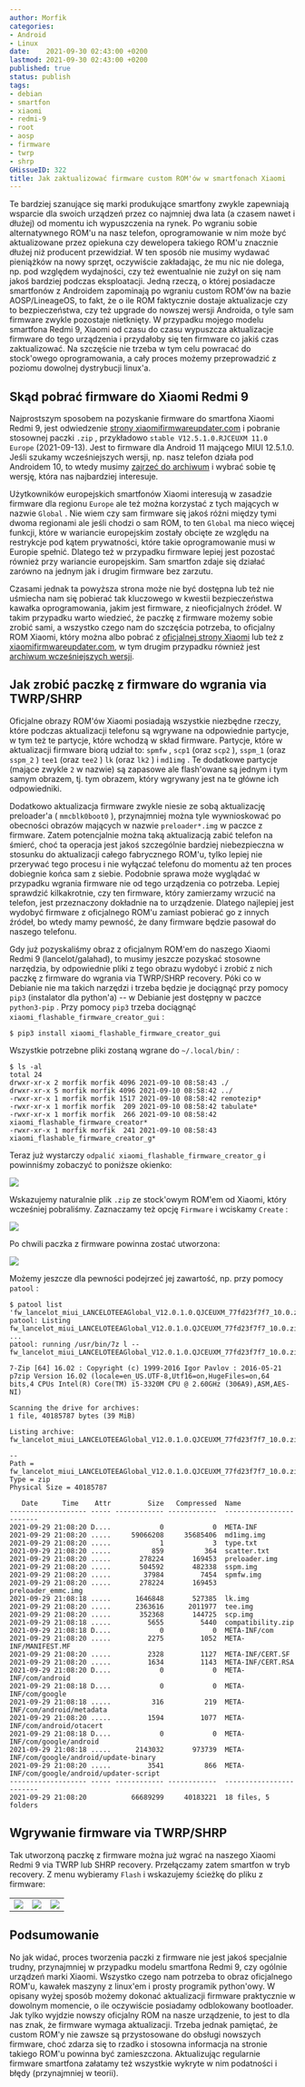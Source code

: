 ```yaml
---
author: Morfik
categories:
- Android
- Linux
date:    2021-09-30 02:43:00 +0200
lastmod: 2021-09-30 02:43:00 +0200
published: true
status: publish
tags:
- debian
- smartfon
- xiaomi
- redmi-9
- root
- aosp
- firmware
- twrp
- shrp
GHissueID: 322
title: Jak zaktualizować firmware custom ROM'ów w smartfonach Xiaomi
---
```


Te bardziej szanujące się marki produkujące smartfony zwykle zapewniają wsparcie dla swoich
urządzeń przez co najmniej dwa lata (a czasem nawet i dłużej) od momentu ich wypuszczenia na rynek.
Po wgraniu sobie alternatywnego ROM'u na nasz telefon, oprogramowanie w nim może być aktualizowane
przez opiekuna czy dewelopera takiego ROM'u znacznie dłużej niż producent przewidział. W ten sposób
nie musimy wydawać pieniążków na nowy sprzęt, oczywiście zakładając, że mu nic nie dolega, np. pod
względem wydajności, czy też ewentualnie nie zużył on się nam jakoś bardziej podczas eksploatacji.
Jedną rzeczą, o której posiadacze smartfonów z Androidem zapominają po wgraniu custom ROM'ów na
bazie AOSP/LineageOS, to fakt, że o ile ROM faktycznie dostaje aktualizacje czy to bezpieczeństwa,
czy też upgrade do nowszej wersji Androida, o tyle sam firmware zwykle pozostaje nietknięty. W
przypadku mojego modelu smartfona Redmi 9, Xiaomi od czasu do czasu wypuszcza aktualizacje firmware
do tego urządzenia i przydałoby się ten firmware co jakiś czas zaktualizować. Na szczęście nie
trzeba w tym celu powracać do stock'owego oprogramowania, a cały proces możemy przeprowadzić z
poziomu dowolnej dystrybucji linux'a.

<!--more-->
## Skąd pobrać firmware do Xiaomi Redmi 9

Najprostszym sposobem na pozyskanie firmware do smartfona Xiaomi Redmi 9, jest odwiedzenie [strony
xiaomifirmwareupdater.com][1] i pobranie stosownej paczki `.zip` , przykładowo
`stable V12.5.1.0.RJCEUXM 11.0 Europe` (2021-09-13). Jest to firmware dla Android 11 mającego MIUI
12.5.1.0. Jeśli szukamy wcześniejszych wersji, np. nasz telefon działa pod Androidem 10, to wtedy
musimy [zajrzeć do archiwum][2] i wybrać sobie tę wersję, która nas najbardziej interesuje.

Użytkowników europejskich smartfonów Xiaomi interesują w zasadzie firmware dla regionu `Europe` ale
też można korzystać z tych mających w nazwie `Global` . Nie wiem czy sam firmware się jakoś różni
między tymi dwoma regionami ale jeśli chodzi o sam ROM, to ten `Global` ma nieco więcej funkcji,
które w wariancie europejskim zostały obcięte ze względu na restrykcje pod kątem prywatności, które
takie oprogramowanie musi w Europie spełnić. Dlatego też w przypadku firmware lepiej jest pozostać
również przy wariancie europejskim. Sam smartfon zdaje się działać zarówno na jednym jak i drugim
firmware bez zarzutu.

Czasami jednak ta powyższa strona może nie być dostępna lub też nie uśmiecha nam się pobierać tak
kluczowego w kwestii bezpieczeństwa kawałka oprogramowania, jakim jest firmware, z nieoficjalnych
źródeł. W takim przypadku warto wiedzieć, że paczkę z firmware możemy sobie zrobić sami, a wszystko
czego nam do szczęścia potrzeba, to oficjalny ROM Xiaomi, który można albo pobrać z [oficjalnej
strony Xiaomi][3] lub też z [xiaomifirmwareupdater.com][4], w tym drugim przypadku również jest
[archiwum wcześniejszych wersji][5].

## Jak zrobić paczkę z firmware do wgrania via TWRP/SHRP

Oficjalne obrazy ROM'ów Xiaomi posiadają wszystkie niezbędne rzeczy, które podczas aktualizacji
telefonu są wgrywane na odpowiednie partycje, w tym też te partycje, które wchodzą w skład
firmware. Partycje, które w aktualizacji firmware biorą udział to: `spmfw` , `scp1` (oraz `scp2` ),
`sspm_1` (oraz `sspm_2` ) `tee1` (oraz `tee2` ) `lk` (oraz `lk2` ) i `md1img` . Te dodatkowe
partycje (mające zwykle `2` w nazwie) są zapasowe ale flash'owane są jednym i tym samym obrazem, tj.
tym obrazem, który wgrywany jest na te główne ich odpowiedniki.

Dodatkowo aktualizacja firmware zwykle niesie ze sobą aktualizację preloader'a ( `mmcblk0boot0` ),
przynajmniej można tyle wywnioskować po obecności obrazów mających w nazwie `preloader*.img` w
paczce z firmware. Zatem potencjalnie można taką aktualizacją zabić telefon na śmierć, choć ta
operacja jest jakoś szczególnie bardziej niebezpieczna w stosunku do aktualizacji całego fabrycznego
ROM'u, tylko lepiej nie przerywać tego procesu i nie wyłączać telefonu do momentu aż ten proces
dobiegnie końca sam z siebie. Podobnie sprawa może wyglądać w przypadku wgrania firmware nie od
tego urządzenia co potrzeba. Lepiej sprawdzić kilkakrotnie, czy ten firmware, który zamierzamy
wrzucić na telefon, jest przeznaczony dokładnie na to urządzenie. Dlatego najlepiej jest wydobyć
firmware z oficjalnego ROM'u zamiast pobierać go z innych źródeł, bo wtedy mamy pewność, że dany
firmware będzie pasował do naszego telefonu.

Gdy już pozyskaliśmy obraz z oficjalnym ROM'em do naszego Xiaomi Redmi 9 (lancelot/galahad), to
musimy jeszcze pozyskać stosowne narzędzia, by odpowiednie pliki z tego obrazu wydobyć i zrobić z
nich paczkę z firmware do wgrania via TWRP/SHRP recovery. Póki co w Debianie nie ma takich narzędzi
i trzeba będzie je dociągnąć przy pomocy `pip3` (instalator dla python'a) -- w Debianie jest
dostępny w paczce `python3-pip` . Przy pomocy `pip3` trzeba dociągnąć
`xiaomi_flashable_firmware_creator_gui` :

    $ pip3 install xiaomi_flashable_firmware_creator_gui

Wszystkie potrzebne pliki zostaną wgrane do `~/.local/bin/` :

    $ ls -al
    total 24
    drwxr-xr-x 2 morfik morfik 4096 2021-09-10 08:58:43 ./
    drwxr-xr-x 5 morfik morfik 4096 2021-09-10 08:58:42 ../
    -rwxr-xr-x 1 morfik morfik 1517 2021-09-10 08:58:42 remotezip*
    -rwxr-xr-x 1 morfik morfik  209 2021-09-10 08:58:42 tabulate*
    -rwxr-xr-x 1 morfik morfik  266 2021-09-10 08:58:42 xiaomi_flashable_firmware_creator*
    -rwxr-xr-x 1 morfik morfik  241 2021-09-10 08:58:43 xiaomi_flashable_firmware_creator_g*

Teraz już wystarczy `odpalić xiaomi_flashable_firmware_creator_g` i powinniśmy zobaczyć to poniższe
okienko:

![](/img/2021/09/001.xiaomi-redmi-9-firmware-create.png#huge)

Wskazujemy naturalnie plik `.zip` ze stock'owym ROM'em od Xiaomi, który wcześniej pobraliśmy.
Zaznaczamy też opcję `Firmware` i wciskamy `Create` :

![](/img/2021/09/002.xiaomi-redmi-9-firmware-create.png#huge)

Po chwili paczka z firmware powinna zostać utworzona:

![](/img/2021/09/003.xiaomi-redmi-9-firmware-create.png#huge)

Możemy jeszcze dla pewności podejrzeć jej zawartość, np. przy pomocy `patool` :

    $ patool list  'fw_lancelot_miui_LANCELOTEEAGlobal_V12.0.1.0.QJCEUXM_77fd23f7f7_10.0.zip'
    patool: Listing fw_lancelot_miui_LANCELOTEEAGlobal_V12.0.1.0.QJCEUXM_77fd23f7f7_10.0.zip ...
    patool: running /usr/bin/7z l -- fw_lancelot_miui_LANCELOTEEAGlobal_V12.0.1.0.QJCEUXM_77fd23f7f7_10.0.zip

    7-Zip [64] 16.02 : Copyright (c) 1999-2016 Igor Pavlov : 2016-05-21
    p7zip Version 16.02 (locale=en_US.UTF-8,Utf16=on,HugeFiles=on,64 bits,4 CPUs Intel(R) Core(TM) i5-3320M CPU @ 2.60GHz (306A9),ASM,AES-NI)

    Scanning the drive for archives:
    1 file, 40185787 bytes (39 MiB)

    Listing archive: fw_lancelot_miui_LANCELOTEEAGlobal_V12.0.1.0.QJCEUXM_77fd23f7f7_10.0.zip

    --
    Path = fw_lancelot_miui_LANCELOTEEAGlobal_V12.0.1.0.QJCEUXM_77fd23f7f7_10.0.zip
    Type = zip
    Physical Size = 40185787

       Date      Time    Attr         Size   Compressed  Name
    ------------------- ----- ------------ ------------  ------------------------
    2021-09-29 21:08:20 D....            0            0  META-INF
    2021-09-29 21:08:20 .....     59066208     35685406  md1img.img
    2021-09-29 21:08:20 .....            1            3  type.txt
    2021-09-29 21:08:20 .....          859          364  scatter.txt
    2021-09-29 21:08:20 .....       278224       169453  preloader.img
    2021-09-29 21:08:20 .....       504592       482338  sspm.img
    2021-09-29 21:08:20 .....        37984         7454  spmfw.img
    2021-09-29 21:08:20 .....       278224       169453  preloader_emmc.img
    2021-09-29 21:08:18 .....      1646848       527385  lk.img
    2021-09-29 21:08:20 .....      2363616      2011977  tee.img
    2021-09-29 21:08:20 .....       352368       144725  scp.img
    2021-09-29 21:08:18 .....         5655         5440  compatibility.zip
    2021-09-29 21:08:18 D....            0            0  META-INF/com
    2021-09-29 21:08:20 .....         2275         1052  META-INF/MANIFEST.MF
    2021-09-29 21:08:20 .....         2328         1127  META-INF/CERT.SF
    2021-09-29 21:08:20 .....         1634         1143  META-INF/CERT.RSA
    2021-09-29 21:08:20 D....            0            0  META-INF/com/android
    2021-09-29 21:08:18 D....            0            0  META-INF/com/google
    2021-09-29 21:08:18 .....          316          219  META-INF/com/android/metadata
    2021-09-29 21:08:20 .....         1594         1077  META-INF/com/android/otacert
    2021-09-29 21:08:18 D....            0            0  META-INF/com/google/android
    2021-09-29 21:08:18 .....      2143032       973739  META-INF/com/google/android/update-binary
    2021-09-29 21:08:20 .....         3541          866  META-INF/com/google/android/updater-script
    ------------------- ----- ------------ ------------  ------------------------
    2021-09-29 21:08:20           66689299     40183221  18 files, 5 folders

## Wgrywanie firmware via TWRP/SHRP

Tak utworzoną paczkę z firmware można już wgrać na naszego Xiaomi Redmi 9 via TWRP lub SHRP
recovery. Przełączamy zatem smartfon w tryb recovery. Z menu wybieramy `Flash` i wskazujemy ścieżkę
do pliku z firmware:

|   |   |   |
|---|---|---|
| ![](/img/2021/09/004.xiaomi-redmi-9-firmware-shrp-update.png#small) | ![](/img/2021/09/005.xiaomi-redmi-9-firmware-shrp-update.png#small) | ![](/img/2021/09/006.xiaomi-redmi-9-firmware-shrp-update.png#small) |

## Podsumowanie

No jak widać, proces tworzenia paczki z firmware nie jest jakoś specjalnie trudny, przynajmniej w
przypadku modelu smartfona Redmi 9, czy ogólnie urządzeń marki Xiaomi. Wszystko czego nam potrzeba
to obraz oficjalnego ROM'u, kawałek maszyny z linux'em i prosty programik python'owy. W opisany
wyżej sposób możemy dokonać aktualizacji firmware praktycznie w dowolnym momencie, o ile oczywiście
posiadamy odblokowany bootloader. Jak tylko wyjdzie nowszy oficjalny ROM na nasze urządzenie, to
jest to dla nas znak, że firmware wymaga aktualizacji. Trzeba jednak pamiętać, że custom ROM'y nie
zawsze są przystosowane do obsługi nowszych firmware, choć zdarza się to rzadko i stosowna
informacja na stronie takiego ROM'u powinna być zamieszczona. Aktualizując regularnie firmware
smartfona załatamy też wszystkie wykryte w nim podatności i błędy (przynajmniej w teorii).


[1]: https://xiaomifirmwareupdater.com/firmware/lancelot/
[2]: https://xiaomifirmwareupdater.com/archive/firmware/lancelot/
[3]: https://c.mi.com/oc/miuidownload/detail?device=1900381
[4]: https://xiaomifirmwareupdater.com/miui/lancelot/
[5]: https://xiaomifirmwareupdater.com/archive/miui/lancelot/
